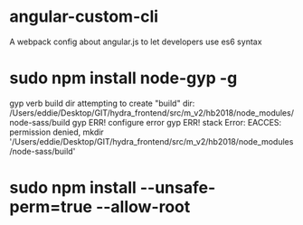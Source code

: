 # angular-custom-cli
A webpack config about angular.js to let developers use es6 syntax


# sudo npm install node-gyp -g

gyp verb build dir attempting to create "build" dir: /Users/eddie/Desktop/GIT/hydra_frontend/src/m_v2/hb2018/node_modules/node-sass/build
gyp ERR! configure error 
gyp ERR! stack Error: EACCES: permission denied, mkdir '/Users/eddie/Desktop/GIT/hydra_frontend/src/m_v2/hb2018/node_modules/node-sass/build'

# sudo npm install --unsafe-perm=true --allow-root
